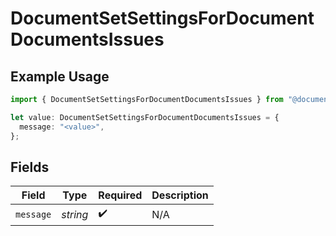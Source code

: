 # DocumentSetSettingsForDocumentDocumentsIssues

## Example Usage

```typescript
import { DocumentSetSettingsForDocumentDocumentsIssues } from "@documenso/sdk-typescript/models/errors";

let value: DocumentSetSettingsForDocumentDocumentsIssues = {
  message: "<value>",
};
```

## Fields

| Field              | Type               | Required           | Description        |
| ------------------ | ------------------ | ------------------ | ------------------ |
| `message`          | *string*           | :heavy_check_mark: | N/A                |